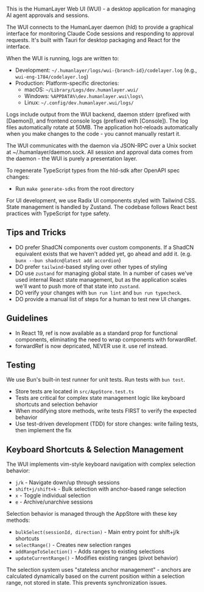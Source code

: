 This is the HumanLayer Web UI (WUI) - a desktop application for managing AI agent approvals and sessions.

The WUI connects to the HumanLayer daemon (hld) to provide a graphical interface for monitoring Claude Code sessions and responding to approval requests. It's built with Tauri for desktop packaging and React for the interface.

When the WUI is running, logs are written to:

- Development: `~/.humanlayer/logs/wui-{branch-id}/codelayer.log` (e.g., `wui-eng-1784/codelayer.log`)
- Production: Platform-specific directories:
  - macOS: `~/Library/Logs/dev.humanlayer.wui/`
  - Windows: `%APPDATA%\dev.humanlayer.wui\logs\`
  - Linux: `~/.config/dev.humanlayer.wui/logs/`

Logs include output from the WUI backend, daemon stderr (prefixed with [Daemon]), and frontend console logs (prefixed with [Console]). The log files automatically rotate at 50MB. The application hot-reloads automatically when you make changes to the code - you cannot manually restart it.

The WUI communicates with the daemon via JSON-RPC over a Unix socket at ~/.humanlayer/daemon.sock. All session and approval data comes from the daemon - the WUI is purely a presentation layer.

To regenerate TypeScript types from the hld-sdk after OpenAPI spec changes:

- Run `make generate-sdks` from the root directory

For UI development, we use Radix UI components styled with Tailwind CSS. State management is handled by Zustand. The codebase follows React best practices with TypeScript for type safety.

## Tips and Tricks

- DO prefer ShadCN components over custom components. If a ShadCN equivalent exists that we haven't added yet, go ahead and add it. (e.g. `bunx --bun shadcn@latest add accordion`)
- DO prefer `tailwind`-based styling over other types of styling
- DO use `zustand` for managing global state. In a number of cases we've used internal React state management, but as the application scales we'll want to push more of that state into `zustand`.
- DO verify your changes with `bun run lint` and `bun run typecheck`.
- DO provide a manual list of steps for a human to test new UI changes.

## Guidelines
- In React 19, ref is now available as a standard prop for functional components, eliminating the need to wrap components with forwardRef.
- forwardRef is now depricated, NEVER use it. use ref instead.

## Testing

We use Bun's built-in test runner for unit tests. Run tests with `bun test`.

- Store tests are located in `src/AppStore.test.ts`
- Tests are critical for complex state management logic like keyboard shortcuts and selection behavior
- When modifying store methods, write tests FIRST to verify the expected behavior
- Use test-driven development (TDD) for store changes: write failing tests, then implement the fix

## Keyboard Shortcuts & Selection Management

The WUI implements vim-style keyboard navigation with complex selection behavior:

- `j/k` - Navigate down/up through sessions
- `shift+j/shift+k` - Bulk selection with anchor-based range selection
- `x` - Toggle individual selection
- `e` - Archive/unarchive sessions

Selection behavior is managed through the AppStore with these key methods:

- `bulkSelect(sessionId, direction)` - Main entry point for shift+j/k shortcuts
- `selectRange()` - Creates new selection ranges
- `addRangeToSelection()` - Adds ranges to existing selections
- `updateCurrentRange()` - Modifies existing ranges (pivot behavior)

The selection system uses "stateless anchor management" - anchors are calculated dynamically based on the current position within a selection range, not stored in state. This prevents synchronization issues.
